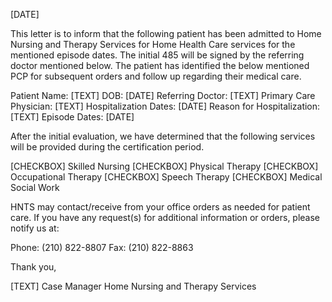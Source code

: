 [DATE]

This letter is to inform that the following patient has been admitted to Home Nursing and Therapy Services for Home Health Care services for the mentioned episode dates. The initial 485 will be signed by the referring doctor mentioned below. The patient has identified the below mentioned PCP for subsequent orders and follow up regarding their medical care.

Patient Name: [TEXT]
DOB: [DATE]
Referring Doctor: [TEXT]
Primary Care Physician: [TEXT]
Hospitalization Dates: [DATE]
Reason for Hospitalization: [TEXT]
Episode Dates: [DATE]

After the initial evaluation, we have determined that the following services will be provided during the certification period.

[CHECKBOX] Skilled Nursing
[CHECKBOX] Physical Therapy
[CHECKBOX] Occupational Therapy
[CHECKBOX] Speech Therapy
[CHECKBOX] Medical Social Work

HNTS may contact/receive from your office orders as needed for patient care. If you have any request(s) for additional information or orders, please notify us at:   

Phone: (210) 822-8807 
Fax: (210) 822-8863

Thank you,

[TEXT]
Case Manager
Home Nursing and Therapy Services

